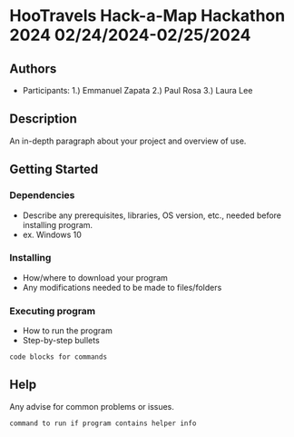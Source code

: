 

# HooTravels Hack-a-Map Hackathon 2024 02/24/2024-02/25/2024

## Authors
* Participants:
1.) Emmanuel Zapata 
2.) Paul Rosa
3.) Laura Lee

## Description

An in-depth paragraph about your project and overview of use.

## Getting Started

### Dependencies

* Describe any prerequisites, libraries, OS version, etc., needed before installing program.
* ex. Windows 10

### Installing

* How/where to download your program
* Any modifications needed to be made to files/folders

### Executing program

* How to run the program
* Step-by-step bullets
```
code blocks for commands
```

## Help

Any advise for common problems or issues.
```
command to run if program contains helper info
```




